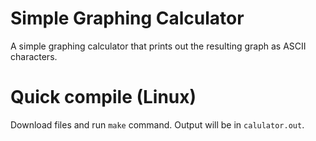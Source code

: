 # Simple Graphing Calculator
A simple graphing calculator that prints out the resulting graph as ASCII characters.

# Quick compile (Linux)
Download files and run `make` command. Output will be in `calulator.out`.

